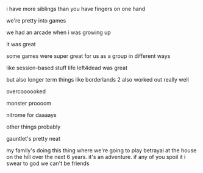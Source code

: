 i have more siblings than you have fingers on one hand

we're pretty into games

we had an arcade when i was growing up

it was great

some games were super great for us as a group in different ways

like session-based stuff life left4dead was great

but also longer term things like borderlands 2 also worked out really well

overcoooooked

monster proooom

nitrome for daaaays

other things probably

gauntlet's pretty neat

my family's doing this thing where we're going to play betrayal at the house on the hill over the next 6 years. it's an adventure. if any of you spoil it i swear to god we can't be friends
